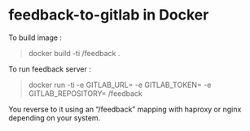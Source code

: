 # feedback-to-gitlab in Docker

To build image :
> docker build -ti <user>/feedback .

To run feedback server :
> docker run -ti -e GITLAB_URL=<url> -e GITLAB_TOKEN=<token> -e GITLAB_REPOSITORY=<repo> <user>/feedback


You reverse to it using an “/feedback” mapping with haproxy or nginx depending on your system.
